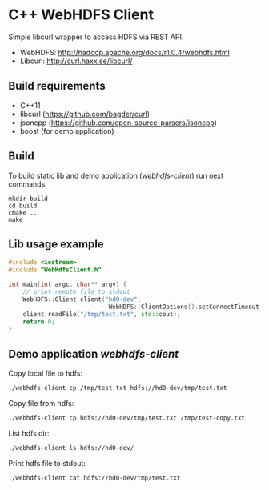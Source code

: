 # C++ WebHDFS Client

Simple libcurl wrapper to access HDFS via REST API.

* WebHDFS: http://hadoop.apache.org/docs/r1.0.4/webhdfs.html
* Libcurl: http://curl.haxx.se/libcurl/

## Build requirements
* C++11
* libcurl (https://github.com/bagder/curl)
* jsoncpp (https://github.com/open-source-parsers/jsoncpp)
* boost (for demo application)

## Build
To build static lib and demo application (*webhdfs-client*) run next commands:
```shell
mkdir build
cd build
cmake ..
make
```

## Lib usage example
```c++
#include <iostream>
#include "WebHdfsClient.h"

int main(int argc, char** argv) {
    // print remote file to stdout
    WebHDFS::Client client("hd0-dev", 
                            WebHDFS::ClientOptions().setConnectTimeout(10).setUserName("alex"));
    client.readFile("/tmp/test.txt", std::cout);
    return 0;
}
```
## Demo application *webhdfs-client* 

Copy local file to hdfs:
```bash
./webhdfs-client cp /tmp/test.txt hdfs://hd0-dev/tmp/test.txt
```
Copy file from hdfs:
```bash
./webhdfs-client cp hdfs://hd0-dev/tmp/test.txt /tmp/test-copy.txt
```
List hdfs dir:
```bash
./webhdfs-client ls hdfs://hd0-dev/
```

Print hdfs file to stdout:
```bash
./webhdfs-client cat hdfs://hd0-dev/tmp/test.txt
```

